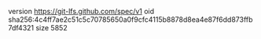 version https://git-lfs.github.com/spec/v1
oid sha256:4c4ff7ae2c51c5c70785650a0f9cfc4115b8878d8ea4e87f6dd873ffb7df4321
size 5852
